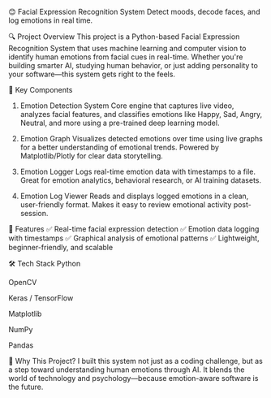 😊 Facial Expression Recognition System
Detect moods, decode faces, and log emotions in real time.

🔍 Project Overview
This project is a Python-based Facial Expression Recognition System that uses machine learning and computer vision to identify human emotions from facial cues in real-time. Whether you're building smarter AI, studying human behavior, or just adding personality to your software—this system gets right to the feels.

📁 Key Components
1. Emotion Detection System
Core engine that captures live video, analyzes facial features, and classifies emotions like Happy, Sad, Angry, Neutral, and more using a pre-trained deep learning model.

2. Emotion Graph
Visualizes detected emotions over time using live graphs for a better understanding of emotional trends. Powered by Matplotlib/Plotly for clear data storytelling.

3. Emotion Logger
Logs real-time emotion data with timestamps to a file. Great for emotion analytics, behavioral research, or AI training datasets.

4. Emotion Log Viewer
Reads and displays logged emotions in a clean, user-friendly format. Makes it easy to review emotional activity post-session.

🚀 Features
✅ Real-time facial expression detection
✅ Emotion data logging with timestamps
✅ Graphical analysis of emotional patterns
✅ Lightweight, beginner-friendly, and scalable

🛠️ Tech Stack
Python

OpenCV

Keras / TensorFlow

Matplotlib

NumPy

Pandas

🌟 Why This Project?
I built this system not just as a coding challenge, but as a step toward understanding human emotions through AI. It blends the world of technology and psychology—because emotion-aware software is the future.

